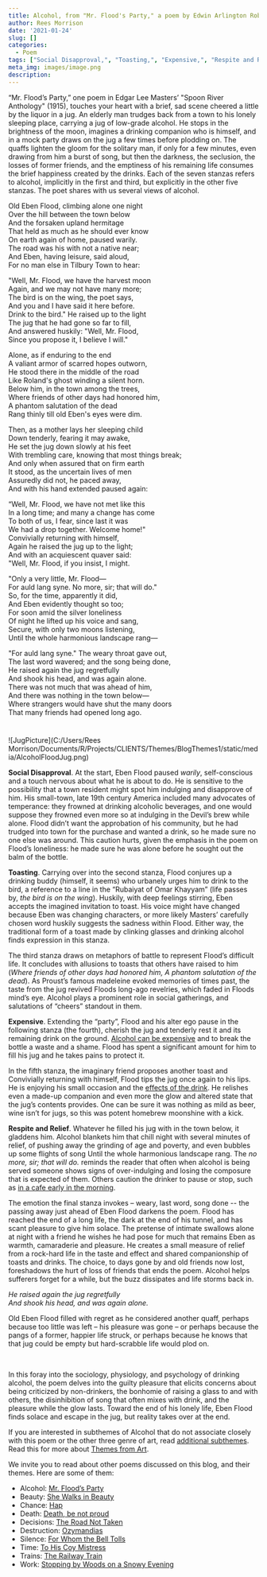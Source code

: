 ```yaml
---
title: Alcohol, from "Mr. Flood's Party," a poem by Edwin Arlington Robinson
author: Rees Morrison
date: '2021-01-24'
slug: []
categories:
  - Poem
tags: ["Social Disapproval,", "Toasting,", "Expensive,", "Respite and Relief", ]
meta_img: images/image.png
description: 
---
```


“Mr. Flood’s Party,” one poem in Edgar Lee Masters’ "Spoon River Anthology" (1915), touches your heart with a brief, sad scene cheered a little by the liquor in a jug.  An elderly man trudges back from a town to his lonely sleeping place, carrying a jug of low-grade alcohol.  He stops in the brightness of the moon, imagines a drinking companion who is himself, and in a mock party draws on the jug a few times before plodding on.  The quaffs lighten the gloom for the solitary man, if only for a few minutes, even drawing from him a burst of song, but then the darkness, the seclusion, the losses of former friends, and the emptiness of his remaining life consumes the brief happiness created by the drinks.  Each of the seven stanzas refers to alcohol, implicitly in the first and third, but explicitly in the other five stanzas.  The poet shares with us several views of alcohol.  

<!--more-->

Old Eben Flood, climbing alone one night  
Over the hill between the town below  
And the forsaken upland hermitage  
That held as much as he should ever know  
On earth again of home, paused warily.  
The road was his with not a native near;  
And Eben, having leisure, said aloud,  
For no man else in Tilbury Town to hear: 

"Well, Mr. Flood, we have the harvest moon    
Again, and we may not have many more;   
The bird is on the wing, the poet says,   
And you and I have said it here before.   
Drink to the bird." He raised up to the light   
The jug that he had gone so far to fill,   
And answered huskily: "Well, Mr. Flood,   
Since you propose it, I believe I will."   

Alone, as if enduring to the end   
A valiant armor of scarred hopes outworn,   
He stood there in the middle of the road   
Like Roland's ghost winding a silent horn.   
Below him, in the town among the trees,   
Where friends of other days had honored him,   
A phantom salutation of the dead   
Rang thinly till old Eben's eyes were dim.   

Then, as a mother lays her sleeping child   
Down tenderly, fearing it may awake,   
He set the jug down slowly at his feet   
With trembling care, knowing that most things break;   
And only when assured that on firm earth   
It stood, as the uncertain lives of men   
Assuredly did not, he paced away,   
And with his hand extended paused again:   

“Well, Mr. Flood, we have not met like this   
In a long time; and many a change has come   
To both of us, I fear, since last it was   
We had a drop together. Welcome home!"   
Convivially returning with himself,   
Again he raised the jug up to the light;   
And with an acquiescent quaver said:   
"Well, Mr. Flood, if you insist, I might.   

"Only a very little, Mr. Flood—   
For auld lang syne. No more, sir; that will do."   
So, for the time, apparently it did,   
And Eben evidently thought so too;   
For soon amid the silver loneliness   
Of night he lifted up his voice and sang,   
Secure, with only two moons listening,   
Until the whole harmonious landscape rang—   

"For auld lang syne." The weary throat gave out,   
The last word wavered; and the song being done,   
He raised again the jug regretfully   
And shook his head, and was again alone.   
There was not much that was ahead of him,   
And there was nothing in the town below—   
Where strangers would have shut the many doors   
That many friends had opened long ago.  

# <poem lyric end>

![JugPicture](C:/Users/Rees Morrison/Documents/R/Projects/CLIENTS/Themes/BlogThemes1/static/media/AlcoholFloodJug.png)

**Social Disapproval**.  At the start, Eben Flood paused *warily*, self-conscious and a touch nervous about what he is about to do.  He is sensitive to the possibility that a town resident might spot him indulging and disapprove of him.  His small-town, late 19th century America included many advocates of temperance: they frowned at drinking alcoholic beverages, and one would suppose they frowned even more so at indulging in the Devil’s brew while alone.  Flood didn’t want the approbation of his community, but he had trudged into town for the purchase and wanted a drink, so he made sure no one else was around.  This caution hurts, given the emphasis in the poem on Flood’s loneliness:  he made sure he was alone before he sought out the balm of the bottle.

**Toasting**.  Carrying over into the second stanza, Flood conjures up a drinking buddy (himself, it seems) who urbanely urges him to drink to the bird, a reference to a line in the “Rubaiyat of Omar Khayyam”  (life passes by, *the bird is on the wing*).   Huskily, with deep feelings stirring, Eben accepts the imagined invitation to toast.  His voice might have changed because Eben was changing characters, or more likely Masters’ carefully chosen word huskily suggests the sadness within Flood.  Either way, the traditional form of a toast made by clinking glasses and drinking alcohol finds expression in this stanza.

The third stanza draws on metaphors of battle to represent Flood’s difficult life.  It concludes with allusions to toasts that others have raised to him (*Where friends of other days had honored him, A phantom salutation of the dead*).   As Proust’s famous madeleine evoked memories of times past, the taste from the jug revived Floods long-ago revelries, which faded in Floods mind’s eye.  Alcohol plays a prominent role in social gatherings, and salutations of “cheers” standout in them.

**Expensive**. Extending the “party”, Flood and his alter ego pause in the following stanza (the fourth), cherish the jug and tenderly rest it and its remaining drink on the ground.  [Alcohol can be expensive](https://themesfromart.com/blog/2021-02-03-alcohol-woolf-nichols/alcoholwoolfnichols/) and to break the bottle a waste and a shame.  Flood has spent a significant amount for him to fill his jug and he takes pains to protect it.

In the fifth stanza, the imaginary friend proposes another toast and Convivially returning with himself, Flood tips the jug once again to his lips.  He is enjoying his small occasion and the [effects of the drink](https://themesfromart.com/blog/2021-02-01-alcohol-margaritaville-buffet/alcoholmargarita/).  He relishes even a made-up companion and even more the glow and altered state that the jug’s contents provides.  One can be sure it was nothing as mild as beer, wine isn’t for jugs, so this was potent homebrew moonshine with a kick.

**Respite and Relief**. Whatever he filled his jug with in the town below, it gladdens him.  Alcohol blankets him that chill night with several minutes of relief, of pushing away the grinding of age and poverty, and even bubbles up some flights of song Until the whole harmonious landscape rang.   The *no more, sir; that will do.* reminds the reader that often when alcohol is being served someone shows signs of over-indulging and losing the composure that is expected of them.   Others caution the drinker to pause or stop, such as [in a cafe early in the morning](https://themesfromart.com/blog/2021-02-03-alcohol-absinthe-degas/alcoholabsinthedegas/).

The emotion the final stanza invokes – weary, last word, song done -- the passing away just ahead of Eben Flood darkens the poem.  Flood has reached the end of a long life, the dark at the end of his tunnel, and has scant pleasure to give him solace.  The pretense of intimate swallows alone at night with a friend he wishes he had pose for much that remains Eben as warmth, camaraderie and pleasure.  He creates a small measure of relief from a rock-hard life in the taste and effect and shared companionship of toasts and drinks.   The choice, to days gone by and old friends now lost, foreshadows the hurt of loss of friends that ends the poem.   Alcohol helps sufferers forget for a while, but the buzz dissipates and life storms back in.  

*He raised again the jug regretfully*  
*And shook his head, and was again alone.*  

Old Eben Flood filled with regret as he considered another quaff, perhaps because too little was left – his pleasure was gone – or perhaps because the pangs of a former, happier life struck, or perhaps because he knows that that jug could be empty but hard-scrabble life would plod on.

&nbsp;

In this foray into the sociology, physiology, and psychology of drinking alcohol, the poem delves into the guilty pleasure that elicits concerns about being criticized by non-drinkers, the bonhomie of raising a glass to and with others, the disinhibition of song that often mixes with drink, and the pleasure while the glow lasts.  Toward the end of his lonely life, Eben Flood finds solace and escape in the jug, but reality takes over at the end.


If you are interested in subthemes of Alcohol that do not associate closely with this poem or the other three genre of art, read [additional subthemes](https://themesfromart.com/post/2021-02-03-alcohol-wide-view/alcohol-wide-angle/).  Read this for more about [Themes from Art](http://bit.ly/3sRXopI). 

We invite you to read about other poems discussed on this blog, and their themes.  Here are some of them: 

* Alcohol: [Mr. Flood’s Party](https://themesfromart.com/post/2021-01-24-alcohol-flood-frost/alcohol/)
* Beauty: [She Walks in Beauty](https://themesfromart.com/post/2021-04-21-beauty-she-walks-in-beauty-a-poem-by-lord-byron/beautybyron/)
* Chance: [Hap](https://themesfromart.com/post/2021-03-14-chancehap/chancehap/)
* Death: [Death, be not proud](https://themesfromart.com/post/2021-05-03-death-from-death-be-not-proud-a-poem-by-john-donne/deathdonne/)
* Decisions: [The Road Not Taken](https://themesfromart.com/post/2021-02-08-decisions-from-the-road-not-taken-a-poem-by-robert-frost/decisionsroadfrost/)
* Destruction: [Ozymandias](https://themesfromart.com/post/2021-02-18-destruction-ozymandias-a-poem-by-percy-bysshe-shelley/destructoz/)
* Silence: [For Whom the Bell Tolls](https://themesfromart.com/post/2021-04-08-silencedonne/silencedonne/)
* Time: [To His Coy Mistress](https://themesfromart.com/post/2021-03-08-time-to-his-coy-mistress-by-andrew-marvell/timecoy/)
* Trains: [The Railway Train](https://themesfromart.com/post/2021-05-10-trains-from-the-railway-train-a-poem-by-emily-dickineson/trainsdickinson/)   
* Work: [Stopping by Woods on a Snowy Evening](https://themesfromart.com/post/2021-02-26-worksnowy/worksnowy/)
